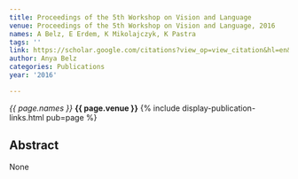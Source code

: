 ```yaml
---
title: Proceedings of the 5th Workshop on Vision and Language
venue: Proceedings of the 5th Workshop on Vision and Language, 2016
names: A Belz, E Erdem, K Mikolajczyk, K Pastra
tags: ''
link: https://scholar.google.com/citations?view_op=view_citation&hl=en&user=trwwiW4AAAAJ&pagesize=100&sortby=pubdate&citation_for_view=trwwiW4AAAAJ:SP6oXDckpogC
author: Anya Belz
categories: Publications
year: '2016'

---
```


*{{ page.names }}*
**{{ page.venue }}**
{% include display-publication-links.html pub=page %}
## Abstract

None